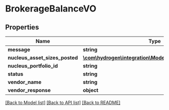 # BrokerageBalanceVO

## Properties
Name | Type | Description | Notes
------------ | ------------- | ------------- | -------------
**message** | **string** |  | [optional] 
**nucleus_asset_sizes_posted** | [**\com\hydrogen\integration\Model\PortfolioAssetSizeLog[]**](PortfolioAssetSizeLog.md) |  | [optional] 
**nucleus_portfolio_id** | **string** |  | [optional] 
**status** | **string** |  | [optional] 
**vendor_name** | **string** |  | [optional] 
**vendor_response** | **object** |  | [optional] 

[[Back to Model list]](../README.md#documentation-for-models) [[Back to API list]](../README.md#documentation-for-api-endpoints) [[Back to README]](../README.md)


